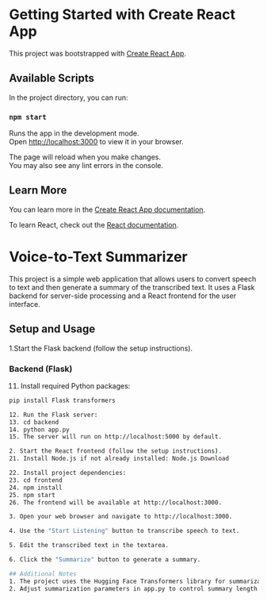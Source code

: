 # Getting Started with Create React App

This project was bootstrapped with [Create React App](https://github.com/facebook/create-react-app).

## Available Scripts

In the project directory, you can run:

### `npm start`

Runs the app in the development mode.\
Open [http://localhost:3000](http://localhost:3000) to view it in your browser.

The page will reload when you make changes.\
You may also see any lint errors in the console.

## Learn More

You can learn more in the [Create React App documentation](https://facebook.github.io/create-react-app/docs/getting-started).

To learn React, check out the [React documentation](https://reactjs.org/).

# Voice-to-Text Summarizer

This project is a simple web application that allows users to convert speech to text and then 
generate a summary of the transcribed text. It uses a Flask backend for server-side processing and a React frontend for the user interface.

## Setup and Usage
1.Start the Flask backend (follow the setup instructions).
### Backend (Flask)

11. Install required Python packages:
   ```bash
   pip install Flask transformers

12. Run the Flask server:
13. cd backend
14. python app.py
15. The server will run on http://localhost:5000 by default.

2. Start the React frontend (follow the setup instructions).
21. Install Node.js if not already installed: Node.js Download

22. Install project dependencies:
23. cd frontend
24. npm install
25. npm start
26. The frontend will be available at http://localhost:3000.

3. Open your web browser and navigate to http://localhost:3000.

4. Use the "Start Listening" button to transcribe speech to text.

5. Edit the transcribed text in the textarea.

6. Click the "Summarize" button to generate a summary.

## Additional Notes
1. The project uses the Hugging Face Transformers library for summarization.
2. Adjust summarization parameters in app.py to control summary length and verbosity.#   S p e e c h _ t o _ t e x t _ s u m m a r i z a t i o n _ F r o n t e n d  
 